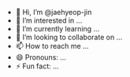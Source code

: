 - 👋 Hi, I’m @jaehyeop-jin
- 👀 I’m interested in ...
- 🌱 I’m currently learning ...
- 💞️ I’m looking to collaborate on ...
- 📫 How to reach me ...
- 😄 Pronouns: ...
- ⚡ Fun fact: ...

<!---
jaehyeop-jin/jaehyeop-jin is a ✨ special ✨ repository because its `README.md` (this file) appears on your GitHub profile.
You can click the Preview link to take a look at your changes.
--->
